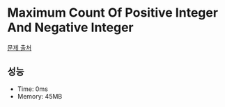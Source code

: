 # Maximum Count Of Positive Integer And Negative Integer

[문제 출처](https://leetcode.com/problems/maximum-count-of-positive-integer-and-negative-integer)

## 성능

- Time: 0ms
- Memory: 45MB